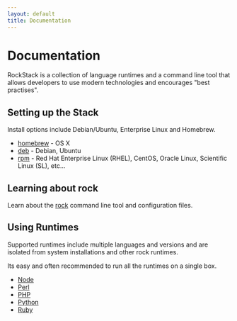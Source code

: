 ```yaml
---
layout: default
title: Documentation
---
```


# Documentation

RockStack is a collection of language runtimes and a command line tool
that allows developers to use modern technologies and encourages
"best practises".

## Setting up the Stack

Install options include Debian/Ubuntu, Enterprise Linux and Homebrew.

 * [homebrew](/docs/install/homebrew/) - OS X
 * [deb](/docs/install/deb/) - Debian, Ubuntu
 * [rpm](/docs/install/rpm/) - Red Hat Enterprise Linux (RHEL), CentOS,
   Oracle Linux, Scientific Linux (SL), etc...

## Learning about rock

Learn about the [rock](/docs/rock/) command line tool and configuration files.

## Using Runtimes

Supported runtimes include multiple languages and versions and are isolated
from system installations and other rock runtimes.

Its easy and often recommended to run all the runtimes on a single box.

 * [Node](/docs/node/)
 * [Perl](/docs/perl/)
 * [PHP](/docs/php/)
 * [Python](/docs/python/)
 * [Ruby](/docs/ruby/)
